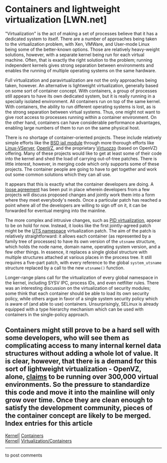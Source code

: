 # Containers and lightweight virtualization [LWN.net]

"Virtualization" is the act of making a set of processes believe that it has a dedicated system to itself. There are a number of approaches being taken to the virtualization problem, with Xen, VMWare, and User-mode Linux being some of the better-known options. Those are relatively heavy-weight solutions, however, with a separate kernel being run for each virtual machine. Often, that is exactly the right solution to the problem; running independent kernels gives strong separation between environments and enables the running of multiple operating systems on the same hardware. 

Full virtualization and paravirtualization are not the only approaches being taken, however. An alternative is lightweight virtualization, generally based on some sort of container concept. With containers, a group of processes still appears to have its own dedicated system, but it is really running in a specially isolated environment. All containers run on top of the same kernel. With containers, the ability to run different operating systems is lost, as is the strong separation between virtual systems. Thus, one might not want to give root access to processes running within a container environment. On the other hand, containers can have considerable performance advantages, enabling large numbers of them to run on the same physical host. 

There is no shortage of container-oriented projects. These include relatively simple efforts like the [BSD jail module](http://lwn.net/Articles/120752/) through more thorough efforts like [Linux-VServer](http://linux-vserver.org/), [OpenVZ](http://openvz.org/), and the proprietary [Virtuozzo](http://www.virtuozzo.com/) (based on OpenVZ) offering. Many of these projects would like to get at least some of their code into the kernel and shed the load of carrying out-of-tree patches. There is little interest, however, in merging code which only supports some of these projects. The container people are going to have to get together and work out some common solutions which they can all use. 

It appears that this is exactly what the container developers are doing. A [loose agreement](/Articles/179368/) has been put in place wherein developers from a few projects will discuss proposed changes and jointly work them into a form where they meet everybody's needs. Once a particular patch has reached a point where all of the developers are willing to sign off on it, it can be forwarded for eventual merging into the mainline. 

The more complex and intrusive changes, such as [PID virtualization](http://lwn.net/Articles/171017/), appear to be on hold for now. Instead, it looks like the first jointly-agreed patch might be the [UTS namespace](http://lwn.net/Articles/179345/) virtualization patch. The aim of the patch is relatively straightforward: it allows each container (as represented by a family tree of processes) to have its own version of the `utsname` structure, which holds the node name, domain name, operating system version, and a few other things. In essence, it replaces a single global structure with multiple structures attached at various places in the process tree. It still requires a five-part patch, with every reference to the global `system_utsname` structure replaced by a call to the new `utsname()` function. 

Longer-range plans call for the virtualization of every global namespace in the kernel, including SYSV IPC, process IDs, and even netfilter rules. There was an interesting discussion on the virtualization of security modules; some think that each container should be able to load its own security policy, while others argue in favor of a single system security policy which is aware of (and able to use) containers. Unsurprisingly, SELinux is already equipped with a type hierarchy mechanism which can be used with containers in the single-policy approach. 

Containers might still prove to be a hard sell with some developers, who will see them as complicating access to many internal kernel data structures without adding a whole lot of value. It is clear, however, that there is a demand for this sort of lightweight virtualization - OpenVZ, alone, [claims](/Articles/179395/) to be running over 300,000 virtual environments. So the pressure to standardize this code and move it into the mainline will only grow over time. Once they are clean enough to satisfy the development community, pieces of the container concept are likely to be merged.  
Index entries for this article  
---  
[Kernel](/Kernel/Index)| [Containers](/Kernel/Index#Containers)  
[Kernel](/Kernel/Index)| [Virtualization/Containers](/Kernel/Index#Virtualization-Containers)  
  


* * *

to post comments 
